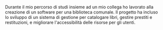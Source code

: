 Durante il mio percorso di studi insieme ad un mio collega ho lavorato alla creazione di un software per una biblioteca comunale. 
Il progetto ha incluso lo sviluppo di un sistema di gestione per catalogare libri, 
gestire prestiti e restituzioni, e migliorare l'accessibilità delle risorse per gli utenti. 
